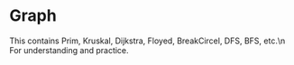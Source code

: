 # Graph
This contains Prim, Kruskal, Dijkstra, Floyed, BreakCircel, DFS, BFS, etc.\n
For understanding and practice.
